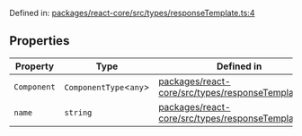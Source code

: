 Defined in: [packages/react-core/src/types/responseTemplate.ts:4](https://github.com/thesysdev/crayon/blob/d0d1410263fe0f83e2b52bc1d37c0693717089fe/js/packages/react-core/src/types/responseTemplate.ts#L4)

## Properties

| Property                           | Type                     | Defined in                                                                                                                                                                                       |
| ---------------------------------- | ------------------------ | ------------------------------------------------------------------------------------------------------------------------------------------------------------------------------------------------ |
| <a id="component"></a> `Component` | `ComponentType`\<`any`\> | [packages/react-core/src/types/responseTemplate.ts:6](https://github.com/thesysdev/crayon/blob/d0d1410263fe0f83e2b52bc1d37c0693717089fe/js/packages/react-core/src/types/responseTemplate.ts#L6) |
| <a id="name"></a> `name`           | `string`                 | [packages/react-core/src/types/responseTemplate.ts:5](https://github.com/thesysdev/crayon/blob/d0d1410263fe0f83e2b52bc1d37c0693717089fe/js/packages/react-core/src/types/responseTemplate.ts#L5) |
